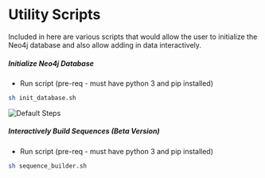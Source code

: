 # Utility Scripts

Included in here are various scripts that would allow the user to initialize the Neo4j database and also allow adding in data interactively.

##### Initialize Neo4j Database

  - Run script  (pre-req - must have python 3 and pip installed)
  ```sh
  sh init_database.sh
  ```

  ![Default Steps](init_database_defaultPath.png)

##### Interactively Build Sequences (Beta Version)

  - Run script  (pre-req - must have python 3 and pip installed)
  ```sh
  sh sequence_builder.sh
  ```
